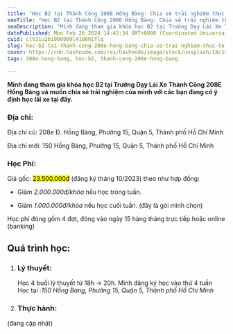 ```yaml
---
title: "Học B2 tại Thành Công 208E Hồng Bàng: Chia sẻ trải nghiệm thực tế"
seoTitle: "Học B2 tại Thành Công 208E Hồng Bàng: Chia sẻ trải nghiệm thực tế"
seoDescription: "Mình đang tham gia khóa học B2 tại Trường Dạy Lái Xe Thành Công 208E Hồng Bàng và muốn chia sẻ trải nghiệm của mình với các bạn đang có ý định học lái xe tạ"
datePublished: Mon Feb 26 2024 14:43:34 GMT+0000 (Coordinated Universal Time)
cuid: clt31u2bi000009l4106h1flq
slug: hoc-b2-tai-thanh-cong-208e-hong-bang-chia-se-trai-nghiem-thuc-te
cover: https://cdn.hashnode.com/res/hashnode/image/stock/unsplash/IAc1x02D9K0/upload/d9ac9dd00f4c44eb83ecd5dbf008bb05.jpeg
tags: 208e-hong-bang, hoc-b2, thanh-cong-208e-hong-bang

---
```


**Mình đang tham gia khóa học B2 tại Trường Dạy Lái Xe Thành Công 208E Hồng Bàng và muốn chia sẻ trải nghiệm của mình với các bạn đang có ý định học lái xe tại đây.**

### Địa chỉ:

Địa chỉ cũ: 208e Đ. Hồng Bàng, Phường 15, Quận 5, Thành phố Hồ Chí Minh

Địa chỉ mới: 150 Hồng Bàng, Phường 15, Quận 5, Thành phố Hồ Chí Minh

### Học Phí:

Giá gốc: <mark>23.500.000đ</mark> (đăng ký tháng 10/2023) theo như hợp đồng:

* Giảm *2.000.000đ/khóa* nếu học trong tuần.
    
* Giảm *1.000.000đ/khóa* nếu học cuối tuần. (đây là gói mình chọn)
    

Học phí đóng gồm 4 đợt, đóng vào ngày 15 hàng tháng trực tiếp hoặc online (banking)

## Quá trình học:

1. ### Lý thuyết:
    
    Học 4 buổi lý thuyết từ 18h -&gt; 20h. Mình đăng ký học vào thứ 4 tuần  
    Học tại :*150 Hồng Bàng, Phường 15, Quận 5, Thành phố Hồ Chí Minh*
    
2. ### Thực hành:
    

(đang cập nhật)